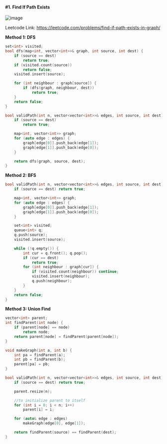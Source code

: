 #### #1. Find If Path Exists

![image](https://user-images.githubusercontent.com/27401142/156968982-d7049e8b-3db4-4ba9-af24-7c6ae8683165.png)

Leetcode Link: https://leetcode.com/problems/find-if-path-exists-in-graph/

**Method 1: DFS**
```cpp
set<int> visited;
bool dfs(map<int, vector<int>>& graph, int source, int dest) {
	if (source == dest)
		return true;
	if (visited.count(source))
		return false;
	visited.insert(source);

	for (int neighbour : graph[source]) {
		if (dfs(graph, neighbour, dest))
			return true;
	}
	return false;
}

bool validPath(int n, vector<vector<int>>& edges, int source, int dest) {
	if (source == dest)
		return true;

	map<int, vector<int>> graph;
	for (auto edge : edges) {
		graph[edge[0]].push_back(edge[1]);
		graph[edge[1]].push_back(edge[0]);
	}

	return dfs(graph, source, dest);
}
```

**Method 2: BFS**
```cpp
bool validPath(int n, vector<vector<int>>& edges, int source, int dest) {
	if (source == dest) return true;

	map<int, vector<int>> graph;
	for (auto edge : edges) {
		graph[edge[0]].push_back(edge[1]);
		graph[edge[1]].push_back(edge[0]);
	}

	set<int> visited;
	queue<int> q;
	q.push(source);
	visited.insert(source);

	while (!q.empty()) {
		int cur = q.front(); q.pop();
		if (cur == dest)
			return true;
		for (int neighbour : graph[cur]) {
			if (visited.count(neighbour)) continue;
			visited.insert(neighbour);
			q.push(neighbour);
		}
	}
	return false;
}
```

**Method 3: Union Find**
```cpp
vector<int> parent;
int findParent(int node) {
	if (parent[node] == node)
		return node;
	return parent[node] = findParent(parent[node]);
}

void makeGraph(int a, int b) {
	int pa = findParent(a);
	int pb = findParent(b);
	parent[pa] = pb;
}

bool validPath(int n, vector<vector<int>>& edges, int source, int dest) {
	if (source == dest) return true;

	parent.resize(n);

	//to initialize parent to itself
	for (int i = 0; i < n; i++)
		parent[i] = i;

	for (auto& edge : edges)
		makeGraph(edge[0], edge[1]);

	return findParent(source) == findParent(dest);
}
```
